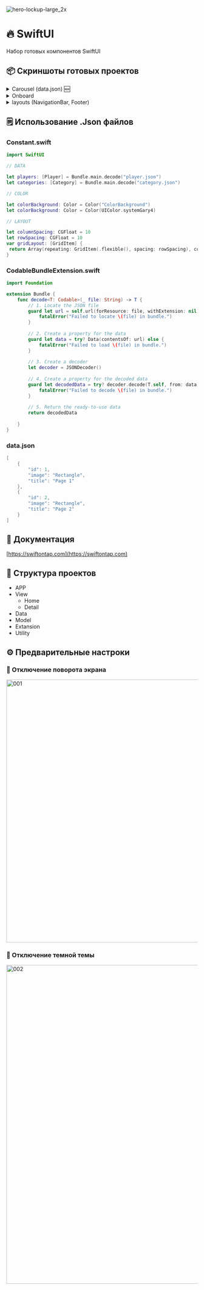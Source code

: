 ![hero-lockup-large_2x](https://user-images.githubusercontent.com/43171309/223688176-2e187cc8-1658-4264-9726-b907730f954c.png)
# 🔥 SwiftUI

Набор готовых компонентов SwiftUI

## 📦 Скриншоты готовых проектов

<details><summary>Carousel (data.json) 🆕</summary>
<p>
 
![Carousel](https://user-images.githubusercontent.com/43171309/223750860-29bd6cb8-b144-4a17-9e80-b4fd7d0caa0a.png)
  
</p>
</details>

<details><summary>Onboard</summary>
<p>
  
![Onboard](https://user-images.githubusercontent.com/43171309/223706763-046765e1-f9b9-4b41-8f39-2508e633bc82.png)
  
</p>
</details>

<details><summary>layouts (NavigationBar, Footer)</summary>
<p>
  
![Layouts](https://user-images.githubusercontent.com/43171309/223706222-e472e4ef-3639-4e52-b9e4-a2159b187ef5.png)
  
</p>
</details>

## 🗒️ Использование .Json файлов

### Constant.swift

```swift
import SwiftUI

// DATA

let players: [Player] = Bundle.main.decode("player.json")
let categories: [Category] = Bundle.main.decode("category.json")

// COLOR

let colorBackground: Color = Color("ColorBackground")
let colorBackground: Color = Color(UIColor.systemGary4)

// LAYOUT

let columnSpacing: CGFloat = 10
let rowSpacing: CGFloat = 10
var gridLayout: [GridItem] {
 return Array(repeating: GridItem(.flexible(), spacing: rowSpacing), count: 2)
}
```

### CodableBundleExtension.swift

```swift
import Foundation

extension Bundle {
    func decode<T: Codable>(_ file: String) -> T {
        // 1. Locate the JSON file
        guard let url = self.url(forResource: file, withExtension: nil) else {
            fatalError("Failed to locate \(file) in bundle.")
        }
        
        // 2. Create a property for the data
        guard let data = try? Data(contentsOf: url) else {
            fatalError("Failed to load \(file) in bundle.")
        }
        
        // 3. Create a decoder
        let decoder = JSONDecoder()
        
        // 4. Create a property for the decoded data
        guard let decodedData = try? decoder.decode(T.self, from: data) else {
            fatalError("Failed to decode \(file) in bundle.")
        }
        
        // 5. Return the ready-to-use data
        return decodedData
        
    }
}
```

### data.json

```swift
[
    {
        "id": 1,
        "image": "Rectangle",
        "title": "Page 1"
    },
    {
        "id": 2,
        "image": "Rectangle",
        "title": "Page 2"
    }
]
```
## 📖 Документация
[https://swiftontap.com](https://swiftontap.com)

## 📂 Структура проектов

- APP
- View
  - Home
  - Detail
- Data
- Model
- Extansion
- Utility

## ⚙️ Предварительные настроки

### 📲 Отключение поворота экрана

<img width="691" alt="001" src="https://user-images.githubusercontent.com/43171309/223675759-850abc0d-98e9-4f17-80ef-3ab0f07ee121.png">

### 🎨 Отключение темной темы
<img width="838" alt="002" src="https://user-images.githubusercontent.com/43171309/223675768-9bd2503a-bb35-4534-aad2-a5ebf4852e6a.png">
